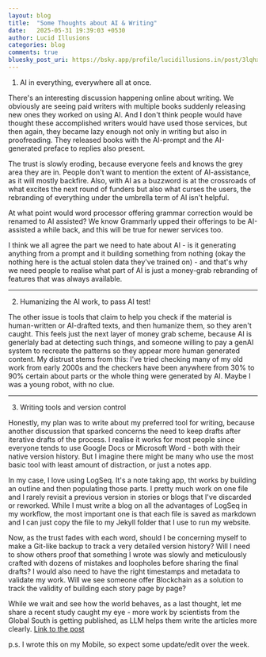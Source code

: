 ```yaml
---
layout: blog
title:  "Some Thoughts about AI & Writing"
date:   2025-05-31 19:39:03 +0530
author: Lucid Illusions
categories: blog
comments: true
bluesky_post_uri: https://bsky.app/profile/lucidillusions.in/post/3lqhx6tmk6k2a
---
```



1.  AI in everything, everywhere all at once. 

There's an interesting discussion happening online about writing. We obviously are seeing paid writers with multiple books suddenly releasing new ones they worked on using AI. And I don't think people would have thought these accomplished writers would have used those services, but then again, they became lazy enough not only in writing but also in proofreading. They released books with the AI-prompt and the AI-generated preface to replies also present. 

The trust is slowly eroding, because everyone feels and knows the grey area they are in. People don't want to mention the extent of AI-assistance, as it will mostly backfire. Also, with AI as a buzzword is at the crossroads of what excites the next round of funders but also what curses the users, the rebranding of everything under the umbrella term of AI isn't helpful. 

At what point would word processor offering grammar correction would be renamed to AI assisted? We know Grammarly upped their offerings  to be AI-assisted a while back, and this will be true for newer services too. 

I think we all agree the part we need to hate about AI - is it generating anything from a prompt and it building something from nothing (okay the nothing here is the actual stolen data they've trained on) - and that's why we need people to realise what part of AI is just a money-grab rebranding of features that was always available. 

---

2. Humanizing the AI work, to pass AI test! 

The other issue is tools that claim to help you check if the material is human-written or AI-drafted texts, and then humanize them, so they aren't caught. This feels just the next layer of money grab scheme, because AI is generlaly bad at detecting such things, and someone willing to pay a genAI system to recreate the patterns so they appear more human generated content. My distrust stems from this: I've tried checking many of my old work from early 2000s and the checkers have been anywhere from 30% to 90% certain about parts or the whole thing were generated by AI. Maybe I was a young robot, with no clue.

--- 

3. Writing tools and version control

Honestly, my plan was to write about my preferred tool for writing, because another discussion that sparked concerns the need to keep drafts after iterative drafts of the process. I realise it works for most people since everyone tends to use Google Docs or Microsoft Word - both with their native version history. But I imagine there might be many who use the most basic tool with least amount of distraction, or just a notes app. 

In my case, I love using LogSeq. It's a note taking app, tht works by building an outline and then populating those parts. I pretty much work on one file and I rarely revisit a previous version in stories or blogs that I've discarded or reworked. While I must write a blog on all the advantages of LogSeq in my workflow, the most important one is that each file is saved as markdown and I can just copy the file to my Jekyll folder that I use to run my website. 

Now, as the trust fades with each word, should I be concerning myself to make a Git-like backup to track a very detailed version history? Will I need to show others proof that something I wrote was slowly and meticulously crafted with dozens of mistakes and loopholes before sharing the final drafts? I would also need to have the right timestamps and metadata to validate my work. Will we see someone offer Blockchain as a solution to track the validity of building each story page by page? 


While we wait and see how the world behaves, as a last thought, let me share a recent study caught my eye  - more work by scientists from the Global South is getting published, as LLM helps them write the articles more clearly. [Link to the post](https://bsky.app/profile/dggoldst.bsky.social/post/3lpes63s7nk23)


p.s. I wrote this on my Mobile, so expect some update/edit over the week. 
